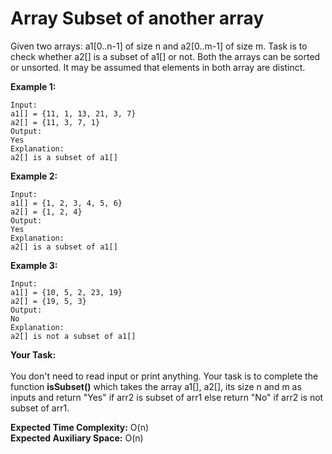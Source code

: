 # Array Subset of another array
Given two arrays: a1[0..n-1] of size n and a2[0..m-1] of size m. Task is to check whether a2[] is a subset of a1[] or not. Both the arrays can be sorted or unsorted. It may be assumed that elements in both array are distinct.
 
**Example 1:**
```
Input:
a1[] = {11, 1, 13, 21, 3, 7}
a2[] = {11, 3, 7, 1}
Output:
Yes
Explanation:
a2[] is a subset of a1[]
```
**Example 2:**
```
Input:
a1[] = {1, 2, 3, 4, 5, 6}
a2[] = {1, 2, 4}
Output:
Yes
Explanation:
a2[] is a subset of a1[]
```
**Example 3:**
```
Input:
a1[] = {10, 5, 2, 23, 19}
a2[] = {19, 5, 3}
Output:
No
Explanation:
a2[] is not a subset of a1[]
``` 

**Your Task:**<br>  
You don't need to read input or print anything. Your task is to complete the function **isSubset()** which takes the array a1[], a2[], its size n and m as inputs and return "Yes" if arr2 is subset of arr1 else return "No" if arr2 is not subset of arr1.

**Expected Time Complexity:** O(n)<br>
**Expected Auxiliary Space:** O(n)
